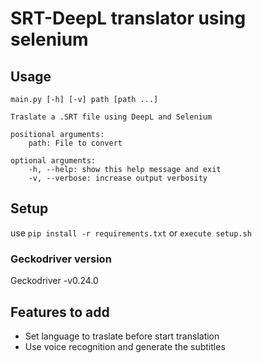 # SRT-DeepL translator using selenium

## Usage
```
main.py [-h] [-v] path [path ...]

Traslate a .SRT file using DeepL and Selenium

positional arguments:
    path: File to convert

optional arguments:
    -h, --help: show this help message and exit
    -v, --verbose: increase output verbosity
```

## Setup
use ```pip install -r requirements.txt``` or ```execute setup.sh```

### Geckodriver version

Geckodriver -v0.24.0

## Features to add
- Set language to traslate before start translation
- Use voice recognition and generate the subtitles
